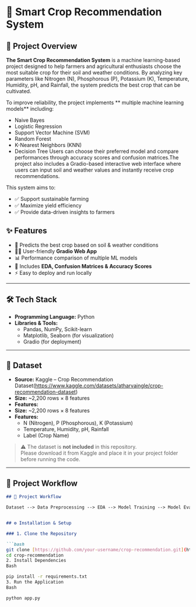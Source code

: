 # 🌿 Smart Crop Recommendation System   <!-- H1 -->

## 📌 Project Overview                  <!-- H2 -->

**The Smart Crop Recommendation System** is a machine learning-based project designed to help farmers and agricultural enthusiasts choose the most suitable crop for their soil and weather conditions. By analyzing key parameters like Nitrogen (N), Phosphorous (P), Potassium (K), Temperature, Humidity, pH, and Rainfall, the system predicts the best crop that can be cultivated.

To improve reliability, the project implements ** multiple machine learning models** including:
  - Naive Bayes
  - Logistic Regression
  - Support Vector Machine (SVM)
  - Random Forest
  - K-Nearest Neighbors (KNN)
  - Decision Tree
Users can choose their preferred model and compare performances through accuracy scores and confusion matrices.The project also includes a Gradio-based interactive web interface where users can input soil and weather values and instantly receive crop recommendations.

This system aims to:  
- ✅ Support sustainable farming  
- ✅ Maximize yield efficiency  
- ✅ Provide data-driven insights to farmers  


## ✨ Features  
- 🌱 Predicts the best crop based on soil & weather conditions  
- 🧑‍🌾 User-friendly **Gradio Web App**  
- 📊 Performance comparison of multiple ML models  
- 🔎 Includes **EDA, Confusion Matrices & Accuracy Scores**  
- ⚡ Easy to deploy and run locally  

---

## 🛠 Tech Stack  
- **Programming Language:** Python  
- **Libraries & Tools:**  
  - Pandas, NumPy, Scikit-learn  
  - Matplotlib, Seaborn (for visualization)  
  - Gradio (for deployment)  

---

## 📂 Dataset  
- **Source:** Kaggle – Crop Recommendation Dataset(https://www.kaggle.com/datasets/atharvaingle/crop-recommendation-dataset)  
- **Size:** ~2,200 rows × 8 features  
- **Features:**  
- **Size:** ~2,200 rows × 8 features  
- **Features:**  
  - N (Nitrogen), P (Phosphorous), K (Potassium)  
  - Temperature, Humidity, pH, Rainfall  
  - Label (Crop Name)  

> ⚠️ The dataset is **not included** in this repository.  
> Please download it from Kaggle and place it in your project folder before running the code.  

---


## 🔄 Project Workflow

```markdown
## 🔄 Project Workflow

Dataset --> Data Preprocessing --> EDA --> Model Training --> Model Evaluation --> Deployment (Gradio)


## ⚙️ Installation & Setup

### 1. Clone the Repository

```bash
git clone [https://github.com/your-username/crop-recommendation.git](https://github.com/your-username/crop-recommendation.git)
cd crop-recommendation
2. Install Dependencies
Bash

pip install -r requirements.txt
3. Run the Application
Bash

python app.py






